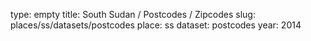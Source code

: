type: empty
title: South Sudan / Postcodes / Zipcodes
slug: places/ss/datasets/postcodes
place: ss
dataset: postcodes
year: 2014
